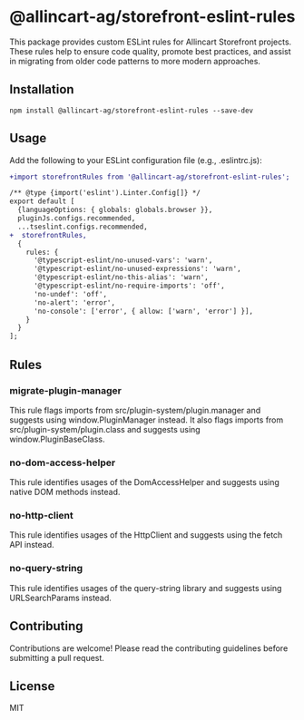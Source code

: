 # @allincart-ag/storefront-eslint-rules

This package provides custom ESLint rules for Allincart Storefront projects. These rules help to ensure code quality, promote best practices, and assist in migrating from older code patterns to more modern approaches.

## Installation

```
npm install @allincart-ag/storefront-eslint-rules --save-dev
```

## Usage

Add the following to your ESLint configuration file (e.g., .eslintrc.js):

```diff
+import storefrontRules from '@allincart-ag/storefront-eslint-rules';

/** @type {import('eslint').Linter.Config[]} */
export default [
  {languageOptions: { globals: globals.browser }},
  pluginJs.configs.recommended,
  ...tseslint.configs.recommended,
+  storefrontRules,
  {
    rules: {
      '@typescript-eslint/no-unused-vars': 'warn',
      '@typescript-eslint/no-unused-expressions': 'warn',
      '@typescript-eslint/no-this-alias': 'warn',
      '@typescript-eslint/no-require-imports': 'off',
      'no-undef': 'off',
      'no-alert': 'error',
      'no-console': ['error', { allow: ['warn', 'error'] }],
    }
  }
];
```

## Rules

### migrate-plugin-manager

This rule flags imports from src/plugin-system/plugin.manager and suggests using window.PluginManager instead. It also flags imports from src/plugin-system/plugin.class and suggests using window.PluginBaseClass.

### no-dom-access-helper

This rule identifies usages of the DomAccessHelper and suggests using native DOM methods instead.

### no-http-client

This rule identifies usages of the HttpClient and suggests using the fetch API instead.

### no-query-string

This rule identifies usages of the query-string library and suggests using URLSearchParams instead.

## Contributing

Contributions are welcome! Please read the contributing guidelines before submitting a pull request.

## License

MIT

